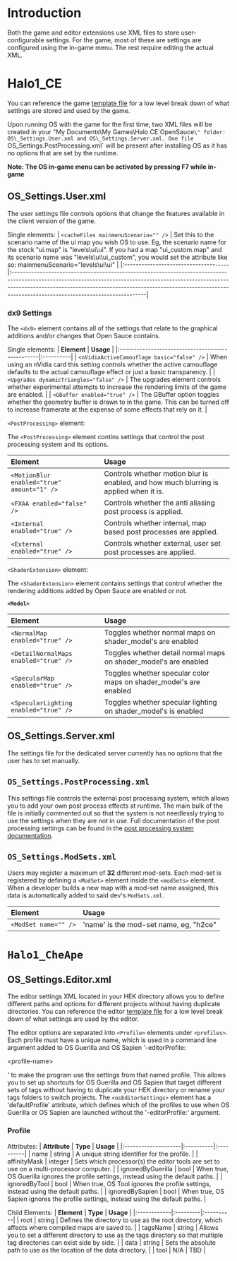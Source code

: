 

# Introduction #

Both the game and editor extensions use XML files to store user-configurable settings. For the game, most of these are settings are configured using the in-game menu. The rest require editing the actual XML.


# Halo1\_CE #

You can reference the game [template file](http://code.google.com/p/open-sauce/source/browse/OpenSauce/Halo1/Halo1_CE/YeloSettingsTemplate.xml) for a low level break down of what settings are stored and used by the game.

Upon running OS with the game for the first time, two XML files will be created in your "My Documents\My Games\Halo CE\`OpenSauce`\" folder: OS\_Settings.User.xml and OS\_Settings.Server.xml. One file `OS_Settings.PostProcessing.xml` will be present after installing OS as it has no options that are set by the runtime.

**Note: The OS in-game menu can be activated by pressing F7 while in-game**

## OS\_Settings.User.xml ##

The user settings file controls options that change the features available in the client version of the game.

Single elements:
| `<cacheFiles mainmenuScenario="" />` | Set this to the scenario name of the ui map you wish OS to use. Eg, the scenario name for the stock "ui.map" is "levels\ui\ui". If you had a map "ui\_custom.map" and its scenario name was "levels\ui\ui\_custom", you would set the attribute like so: mainmenuScenario="levels\ui\ui" |
|:-------------------------------------|:-----------------------------------------------------------------------------------------------------------------------------------------------------------------------------------------------------------------------------------------------------------------------------------------|

### dx9 Settings ###

The `<dx9>` element contains all of the settings that relate to the graphical additions and/or changes that Open Sauce contains.

Single elements:
| **Element**                                      | **Usage** |
|:-------------------------------------------------|:----------|
| `<nVidiaActiveCamouflage basic="false" />` | When using an nVidia card this setting controls whether the active camouflage defaults to the actual camouflage effect or just a basic transparency. |
| `<Upgrades dynamicTriangles="false" />`    | The upgrades element controls whether experimental attempts to increase the rendering limits of the game are enabled. |
| `<GBuffer enabled="true" />`               | The GBuffer option toggles whether the geometry buffer is drawn to in the game. This can be turned off to increase framerate at the expense of some effects that rely on it. |

`<PostProcessing>` element:

The `<PostProcessing>` element contins settings that control the post processing system and its options.

| **Element**                                      | **Usage** |
|:-------------------------------------------------|:----------|
| `<MotionBlur enabled="true" amount="1" />` | Controls whether motion blur is enabled, and how much blurring is applied when it is. |
| `<FXAA enabled="false" />`                 | Controls whether the anti aliasing post process is applied. |
| `<Internal enabled="true" />`             | Controls whether internal, map based post processes are applied. |
| `<External enabled="true" />`             | Controls whether external, user set post processes are applied. |

`<ShaderExtension>` element:

The `<ShaderExtension>` element contains settings that control whether the rendering additions added by Open Sauce are enabled or not.

**`<Model>`**

| **Element**                                 | **Usage** |
|:--------------------------------------------|:----------|
| `<NormalMap enabled="true" />`        | Toggles whether normal maps on shader\_model's are enabled |
| `<DetailNormalMaps enabled="true" />` |	Toggles whether detail normal maps on shader\_model's are enabled |
| `<SpecularMap enabled="true" />`      |	Toggles whether specular color maps on shader\_model's are enabled |
| `<SpecularLighting enabled="true" />` | Toggles whether specular lighting on shader\_model's is enabled |

## OS\_Settings.Server.xml ##

The settings file for the dedicated server currently has no options that the user has to set manually.

## `OS_Settings.PostProcessing.xml` ##

This settings file controls the external post processing system, which allows you to add your own post process effects at runtime. The main bulk of the file is initially commented out so that the system is not needlessly trying to use the settings when they are not in use. Full documentation of the post processing settings can be found in the [post processing system documentation](Doc_Halo1_PostprocessingFull#The_External_System.md).

## `OS_Settings.ModSets.xml` ##

Users may register a maximum of **32** different mod-sets. Each mod-set is registered by defining a `<ModSet>` element inside the `<modSets>` element. When a developer builds a new map with a mod-set name assigned, this data is automatically added to said dev's `ModSets.xml`.

| **Element**                | **Usage** |
|:---------------------------|:----------|
| `<ModSet name="" />` | 'name' is the mod-set name, eg, "h2ce" |


# `Halo1_CheApe` #

## OS\_Settings.Editor.xml ##

The editor settings XML located in your HEK directory allows you to define different paths and options for different projects without having duplicate directories. You can reference the editor [template file](http://code.google.com/p/open-sauce/source/browse/OpenSauce/Halo1/Halo1_CheApe/EditorSettingsTemplate.xml) for a low level break down of what settings are used by the editor.

The editor options are separated into `<Profile>` elements under `<profiles>`.
Each profile must have a unique name, which is used in a command line argument added to OS Guerilla and OS Sapien '-editorProfile:

&lt;profile-name&gt;

' to make the program use the settings from that named profile. This allows you to set up shortcuts for OS Guerilla and OS Sapien that target different sets of tags without having to duplicate your HEK directory or rename your tags folders to switch projects.
The `<osEditorSettings>` element has a 'defaultProfile' attribute, which defines which of the profiles to use when OS Guerilla or OS Sapien are launched without the '-editorProfile:' argument.

### Profile ###

Attributes:
| **Attribute**       | **Type**  | **Usage** |
|:--------------------|:----------|:----------|
| name              | string  | A unique string identifier for the profile. |
| affinityMask      | integer | Sets which processor(s) the editor tools are set to use on a multi-processor computer. |
| ignoredByGuerilla | bool       | When true, OS Guerilla ignores the profile settings, instead using the default paths. |
| ignoredByTool     | bool       | When true, OS Tool ignores the profile settings, instead using the default paths. |
| ignoredBySapien   | bool       | When true, OS Sapien ignores the profile settings, instead using the default paths. |

Child Elements:
| **Element** | **Type** | **Usage** |
|:------------|:---------|:----------|
| root      | string | Defines the directory to use as the root directory, which affects where compiled maps are saved to. |
| tagsName  | string | Allows you to set a different directory to use as the tags directory so that multiple tag directories can exist side by side. |
| data      | string | Sets the absolute path to use as the location of the data directory. |
| tool      | N/A    | TBD |